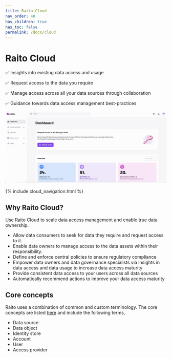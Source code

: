 ```yaml
---
title: Raito Cloud
nav_order: 40
has_children: true
has_toc: false
permalink: /docs/cloud
---
```


# Raito Cloud

✅ Insights into existing data access and usage

✅ Request access to the data you require

✅ Manage access across all your data sources through collaboration

✅ Guidance towards data access management best-practices

![Raito Overview](/assets/images/cloud/dashboard.png)


{% include cloud_navigation.html %}

## Why Raito Cloud?

Use Raito Cloud to scale data access management and enable true data ownership.

- Allow data consumers to seek for data they require and request access to it.
- Enable data owners to manage access to the data assets within their responsibility.
- Define and enforce central policies to ensure regulatory compliance
- Empower data owners and data governance specialists via insights in data access and data usage to increase data access maturity
- Provide consistent data access to your users across all data sources
- Automatically recommend actions to improve your data access maturity

## Core concepts

Raito uses a combination of common and custom terminology. The core concepts are listed [here](/docs/overview/concepts) and include the following terms, 
* Data source
* Data object
* Identity store
* Account
* User
* Access provider
